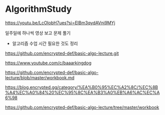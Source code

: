 # AlgorithmStudy

https://youtu.be/LcOIobH7ues?si=EIBm3qydAVnj9MYj

일주일에 하나씩 영상 보고 문제 풀기

- 알고리즘 수업 시간 필요한 것도 정리

https://github.com/encrypted-def/basic-algo-lecture.git

https://www.youtube.com/c/baaarkingdog

https://github.com/encrypted-def/basic-algo-lecture/blob/master/workbook.md

https://blog.encrypted.gg/category/%EA%B0%95%EC%A2%8C/%EC%8B%A4%EC%A0%84%20%EC%95%8C%EA%B3%A0%EB%A6%AC%EC%A6%98

https://github.com/encrypted-def/basic-algo-lecture/tree/master/workbook
